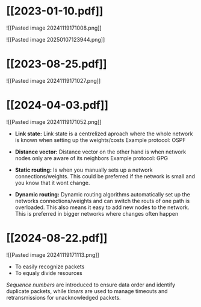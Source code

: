 # [[2023-01-10.pdf]]
![[Pasted image 20241119171008.png]]

![[Pasted image 20250107123944.png]]
# [[2023-08-25.pdf]]
![[Pasted image 20241119171027.png]]

# [[2024-04-03.pdf]]
![[Pasted image 20241119171052.png]]
- **Link state:**
  Link state is a centrelized aproach where the whole network is known when setting up the weights/costs
  Example protocol: OSPF
- **Distance vector:**
  Distance vector on the other hand is when network nodes only are aware of its neighbors
  Example protocol: GPG

- **Static routing:**
  Is when you manually sets up a network connections/weights. This could be preferred if the network is small and you know that it wont change.
- **Dynamic routing:**
  Dynamic routing algorithms automatically set up the networks connections/weights and can switch the routs of one path is overloaded. This also means it easy to add new nodes to the network.
  This is preferred in bigger networks where changes often happen
# [[2024-08-22.pdf]]
![[Pasted image 20241119171113.png]]
- To easily recognize packets
- To equaly divide resources

*Sequence numbers* are introduced to ensure data order and identify duplicate packets, while *timers* are used to manage timeouts and retransmissions for unacknowledged packets.